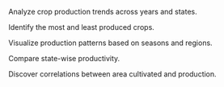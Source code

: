 Analyze crop production trends across years and states.

Identify the most and least produced crops.

Visualize production patterns based on seasons and regions.

Compare state-wise productivity.

Discover correlations between area cultivated and production.

